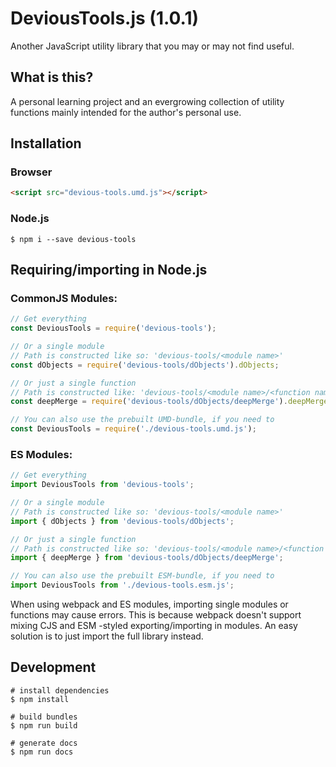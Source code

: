# DeviousTools.js (1.0.1)

Another JavaScript utility library that you may or may not find useful.

## What is this?

A personal learning project and an evergrowing collection of utility functions mainly intended for the author's personal use.

## Installation

### Browser

``` html
<script src="devious-tools.umd.js"></script>
```

### Node.js

``` shell
$ npm i --save devious-tools
```

## Requiring/importing in Node.js

### CommonJS Modules:
``` javascript
// Get everything
const DeviousTools = require('devious-tools');

// Or a single module
// Path is constructed like so: 'devious-tools/<module name>'
const dObjects = require('devious-tools/dObjects').dObjects;

// Or just a single function
// Path is constructed like: 'devious-tools/<module name>/<function name>'
const deepMerge = require('devious-tools/dObjects/deepMerge').deepMerge;

// You can also use the prebuilt UMD-bundle, if you need to
const DeviousTools = require('./devious-tools.umd.js');
```

### ES Modules:
``` javascript
// Get everything
import DeviousTools from 'devious-tools';

// Or a single module
// Path is constructed like so: 'devious-tools/<module name>'
import { dObjects } from 'devious-tools/dObjects';

// Or just a single function
// Path is constructed like so: 'devious-tools/<module name>/<function name>'
import { deepMerge } from 'devious-tools/dObjects/deepMerge';

// You can also use the prebuilt ESM-bundle, if you need to
import DeviousTools from './devious-tools.esm.js';
```

When using webpack and ES modules, importing single modules or functions may cause errors. This is because webpack doesn't support mixing CJS and ESM -styled exporting/importing in modules. An easy solution is to just import the full library instead.

## Development

``` shell
# install dependencies
$ npm install

# build bundles
$ npm run build

# generate docs
$ npm run docs
```